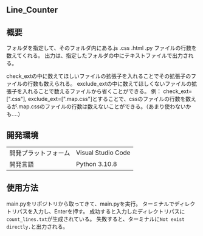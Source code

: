 ## Line_Counter

## 概要
フォルダを指定して、そのフォルダ内にある.js .css .html .py ファイルの行数を数えてくれる。
出力は、指定したフォルダの中にテキストファイルで出力される。

check_extの中に数えてほしいファイルの拡張子を入れることでその拡張子のファイルの行数も数えられる。
exclude_extの中に数えてほしくないファイルの拡張子を入れることで数えるファイルから省くことができる。
例：
check_ext=[".css"], exclude_ext=[".map.css"]とすることで、cssのファイルの行数を数えるが.map.cssのファイルの行数は数えないことができる。（あまり使わないかも....）

## 開発環境
|||
|---|---|
|開発プラットフォーム|Visual Studio Code|
|開発言語|Python 3.10.8|

## 使用方法
main.pyをリポジトリから取ってきて、main.pyを実行。
ターミナルでディレクトリパスを入力し、Enterを押す。
成功すると入力したディレクトリパスに```count_lines.txt```が生成されている。
失敗すると、ターミナルに```Not exist directly.```と出力される。
